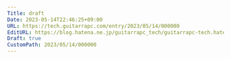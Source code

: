 ```yaml
---
Title: draft
Date: 2023-05-14T22:46:25+09:00
URL: https://tech.guitarrapc.com/entry/2023/05/14/000000
EditURL: https://blog.hatena.ne.jp/guitarrapc_tech/guitarrapc-tech.hatenablog.com/atom/entry/4207575160648902174
Draft: true
CustomPath: 2023/05/14/000000
---
```


